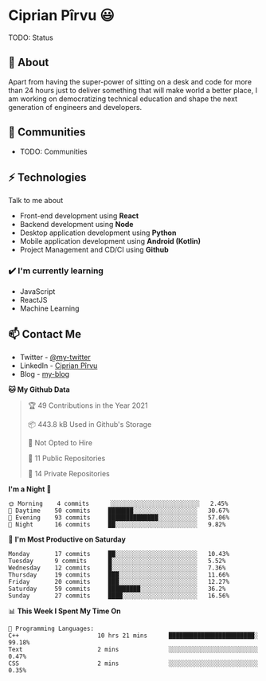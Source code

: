 # Ciprian Pîrvu 😃

TODO: Status

## 🧐 About

Apart from having the super-power of sitting on a desk and code for more than 24 hours just to deliver something that will make world a better place, I am working on democratizing technical education and shape the next generation of engineers and developers.

## 👯 Communities

-   TODO: Communities

## ⚡ Technologies

Talk to me about

-   Front-end development using **React**
-   Backend development using **Node**
-   Desktop application development using **Python**
-   Mobile application development using **Android (Kotlin)**
-   Project Management and CD/CI using **Github**

### ✔️ I'm currently learning

-   JavaScript
-   ReactJS
-   Machine Learning

## 📫 Contact Me

-   Twitter - [@my-twitter]()
-   LinkedIn - [Ciprian Pîrvu](https://www.linkedin.com/in/p%C3%AErvu-ciprian-cristian-4415991b1/)
-   Blog - [my-blog]()

<!--START_SECTION:waka-->
**🐱 My Github Data** 

> 🏆 49 Contributions in the Year 2021
 > 
> 📦 443.8 kB Used in Github's Storage 
 > 
> 🚫 Not Opted to Hire
 > 
> 📜 11 Public Repositories 
 > 
> 🔑 14 Private Repositories  
 > 
**I'm a Night 🦉** 

```text
🌞 Morning    4 commits      ░░░░░░░░░░░░░░░░░░░░░░░░░   2.45% 
🌆 Daytime    50 commits     ███████░░░░░░░░░░░░░░░░░░   30.67% 
🌃 Evening    93 commits     ██████████████░░░░░░░░░░░   57.06% 
🌙 Night      16 commits     ██░░░░░░░░░░░░░░░░░░░░░░░   9.82%

```
📅 **I'm Most Productive on Saturday** 

```text
Monday       17 commits     ██░░░░░░░░░░░░░░░░░░░░░░░   10.43% 
Tuesday      9 commits      █░░░░░░░░░░░░░░░░░░░░░░░░   5.52% 
Wednesday    12 commits     █░░░░░░░░░░░░░░░░░░░░░░░░   7.36% 
Thursday     19 commits     ███░░░░░░░░░░░░░░░░░░░░░░   11.66% 
Friday       20 commits     ███░░░░░░░░░░░░░░░░░░░░░░   12.27% 
Saturday     59 commits     █████████░░░░░░░░░░░░░░░░   36.2% 
Sunday       27 commits     ████░░░░░░░░░░░░░░░░░░░░░   16.56%

```


📊 **This Week I Spent My Time On** 

```text
💬 Programming Languages: 
C++                      10 hrs 21 mins      ████████████████████████░   99.18% 
Text                     2 mins              ░░░░░░░░░░░░░░░░░░░░░░░░░   0.47% 
CSS                      2 mins              ░░░░░░░░░░░░░░░░░░░░░░░░░   0.35%

```


<!--END_SECTION:waka-->
